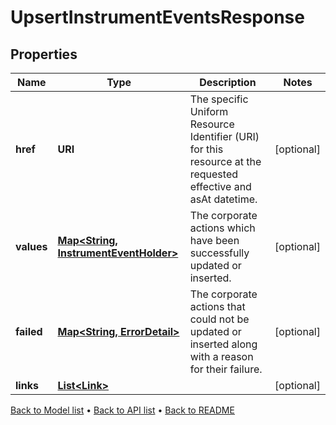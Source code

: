 

# UpsertInstrumentEventsResponse


## Properties

| Name | Type | Description | Notes |
|------------ | ------------- | ------------- | -------------|
|**href** | **URI** | The specific Uniform Resource Identifier (URI) for this resource at the requested effective and asAt datetime. |  [optional] |
|**values** | [**Map&lt;String, InstrumentEventHolder&gt;**](InstrumentEventHolder.md) | The corporate actions which have been successfully updated or inserted. |  [optional] |
|**failed** | [**Map&lt;String, ErrorDetail&gt;**](ErrorDetail.md) | The corporate actions that could not be updated or inserted along with a reason for their failure. |  [optional] |
|**links** | [**List&lt;Link&gt;**](Link.md) |  |  [optional] |



[Back to Model list](../README.md#documentation-for-models) &#8226; [Back to API list](../README.md#documentation-for-api-endpoints) &#8226; [Back to README](../README.md)


